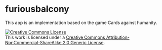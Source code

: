 # furiousbalcony

This app is an implementation based on the game Cards against humanity.

<a rel="license" href="http://creativecommons.org/licenses/by-nc-sa/2.0/"><img alt="Creative Commons License" style="border-width:0" src="https://i.creativecommons.org/l/by-nc-sa/2.0/88x31.png" /></a><br />This work is licensed under a <a rel="license" href="http://creativecommons.org/licenses/by-nc-sa/2.0/">Creative Commons Attribution-NonCommercial-ShareAlike 2.0 Generic License</a>.
